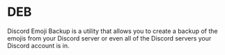 # DEB
 Discord Emoji Backup is a utility that allows you to create a backup of the emojis from your Discord server or even all of the Discord servers your Discord account is in. 
